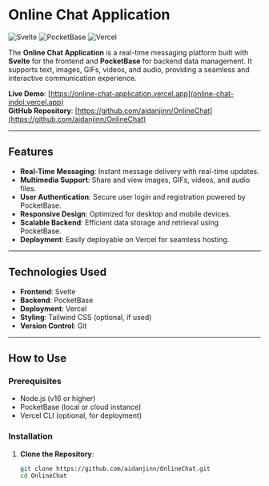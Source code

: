 # Online Chat Application

![Svelte](https://img.shields.io/badge/Svelte-4.0.0-%23FF3E00?logo=svelte)
![PocketBase](https://img.shields.io/badge/PocketBase-0.8.0-%23007ACC?logo=pocketbase)
![Vercel](https://img.shields.io/badge/Deployed%20on-Vercel-%23000000?logo=vercel)

The **Online Chat Application** is a real-time messaging platform built with **Svelte** for the frontend and **PocketBase** for backend data management. It supports text, images, GIFs, videos, and audio, providing a seamless and interactive communication experience.

**Live Demo**: [https://online-chat-application.vercel.app](online-chat-indol.vercel.app)  
**GitHub Repository**: [https://github.com/aidanjinn/OnlineChat](https://github.com/aidanjinn/OnlineChat)

---

## Features

- **Real-Time Messaging**: Instant message delivery with real-time updates.
- **Multimedia Support**: Share and view images, GIFs, videos, and audio files.
- **User Authentication**: Secure user login and registration powered by PocketBase.
- **Responsive Design**: Optimized for desktop and mobile devices.
- **Scalable Backend**: Efficient data storage and retrieval using PocketBase.
- **Deployment**: Easily deployable on Vercel for seamless hosting.

---

## Technologies Used

- **Frontend**: Svelte
- **Backend**: PocketBase
- **Deployment**: Vercel
- **Styling**: Tailwind CSS (optional, if used)
- **Version Control**: Git

---

## How to Use

### Prerequisites
- Node.js (v16 or higher)
- PocketBase (local or cloud instance)
- Vercel CLI (optional, for deployment)

### Installation

1. **Clone the Repository**:
   ```bash
   git clone https://github.com/aidanjinn/OnlineChat.git
   cd OnlineChat
